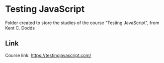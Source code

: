 # Testing JavaScript
Folder created to store the studies of the course "Testing JavaScript", from Kent C. Dodds

## Link
Course link: https://testingjavascript.com/